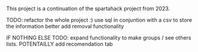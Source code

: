 This project is a continuation of the spartahack project from 2023. 


TODO:
refactor the whole project :)
use sql in conjuntion with a csv to store the information better
add removal functionality

IF NOTHING ELSE TODO:
expand functionality to make groups / see others lists. POTENTAILLY add recomendation tab
